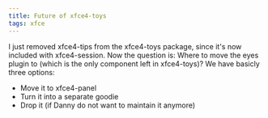 ```yaml
---
title: Future of xfce4-toys
tags: xfce
---
```


I just removed xfce4-tips from the xfce4-toys package, since it's now included with xfce4-session. Now the question is: Where to move the eyes plugin to (which is the only component left in xfce4-toys)? We have basicly three options:

<ul><li>Move it to xfce4-panel</li><li>Turn it into a separate goodie</li><li>Drop it (if Danny do not want to maintain it anymore)</li></ul>
